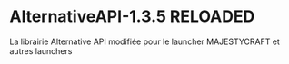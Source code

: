 # AlternativeAPI-1.3.5 RELOADED 
 La librairie Alternative API modifiée pour le launcher MAJESTYCRAFT et autres launchers 
